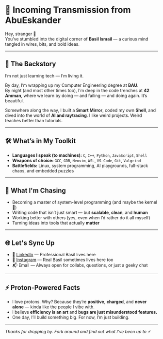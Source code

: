 # 🚨 Incoming Transmission from AbuEskander

Hey, stranger 👋  
You’ve stumbled into the digital corner of **Basil Ismail** — a curious mind tangled in wires, bits, and bold ideas.

---

## 🧠 The Backstory

I’m not just learning tech — I’m living it.

By day, I’m wrapping up my Computer Engineering degree at **BAU**.  
By night (and most other times too), I’m deep in the code trenches at **42 Amman**, where we learn by doing — and failing — and doing again. It’s beautiful.

Somewhere along the way, I built a **Smart Mirror**, coded my own **Shell**, and dived into the world of **AI and raytracing**. I like weird projects. Weird teaches better than tutorials.

---

## 🛠️ What’s in My Toolkit

- **Languages I speak (to machines):** `C`, `C++`, `Python`, `JavaScript`, `Shell`
- **Weapons of choice:** `GCC`, `GDB`, `Neovim`, `WSL`, `VS Code`, `Git`, `Valgrind`
- **Battlefields:** Linux, system programming, AI playgrounds, full-stack chaos, and embedded puzzles

---

## 🌱 What I'm Chasing

- Becoming a master of system-level programming (and maybe the kernel 👀)  
- Writing code that isn’t just smart — but **scalable**, **clean**, and **human**  
- Working better with others (yes, even when I’d rather do it all myself)  
- Turning ideas into tools that actually **matter**

---

## 🌐 Let's Sync Up

- 📎 [LinkedIn](#) — Professional Basil lives here  
- 📸 [Instagram](#) — Real Basil sometimes lives here too  
- 📬 Email — Always open for collabs, questions, or just a geeky chat

---

## ⚡ Proton-Powered Facts

- I love protons. Why? Because they’re **positive**, **charged**, and **never alone** — kinda like the people I vibe with.  
- I believe **efficiency is an art** and **bugs are just misunderstood features.**  
- One day, I’ll build something big. For now, I’m just building.

---

*Thanks for dropping by. Fork around and find out what I’ve been up to ⚡*
